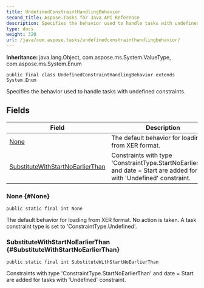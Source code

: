 ```yaml
---
title: UndefinedConstraintHandlingBehavior
second_title: Aspose.Tasks for Java API Reference
description: Specifies the behavior used to handle tasks with undefined constraints.
type: docs
weight: 320
url: /java/com.aspose.tasks/undefinedconstrainthandlingbehavior/
---
```


**Inheritance:**
java.lang.Object, com.aspose.ms.System.ValueType, com.aspose.ms.System.Enum
```
public final class UndefinedConstraintHandlingBehavior extends System.Enum
```

Specifies the behavior used to handle tasks with undefined constraints.
## Fields

| Field | Description |
| --- | --- |
| [None](#None) | The default behavior for loading from XER format. |
| [SubstituteWithStartNoEarlierThan](#SubstituteWithStartNoEarlierThan) | Constraints with type 'ConstraintType.StartNoEarlierThan' and date = Start are added for tasks with 'Undefined' constraint. |
### None {#None}
```
public static final int None
```


The default behavior for loading from XER format. No action is taken. A task constraint type is set to 'ConstraintType.Undefined'.

### SubstituteWithStartNoEarlierThan {#SubstituteWithStartNoEarlierThan}
```
public static final int SubstituteWithStartNoEarlierThan
```


Constraints with type 'ConstraintType.StartNoEarlierThan' and date = Start are added for tasks with 'Undefined' constraint.

